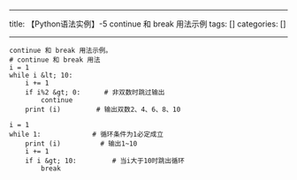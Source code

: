 
--- 
title:  【Python语法实例】-5 continue 和 break 用法示例 
tags: []
categories: [] 

---
```
continue 和 break 用法示例。
# continue 和 break 用法
i = 1
while i &lt; 10:   
    i += 1
    if i%2 &gt; 0:      # 非双数时跳过输出
        continue
    print (i)         # 输出双数2、4、6、8、10

i = 1
while 1:             # 循环条件为1必定成立
    print (i)          # 输出1~10
    i += 1
    if i &gt; 10:         # 当i大于10时跳出循环
        break




```
